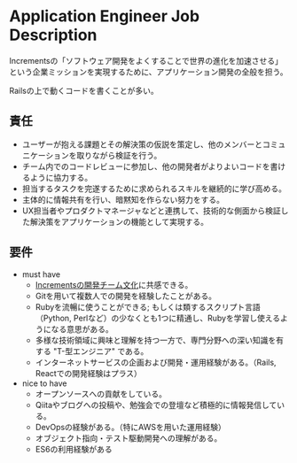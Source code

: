 # Application Engineer Job Description

Incrementsの「ソフトウェア開発をよくすることで世界の進化を加速させる」という企業ミッションを実現するために、アプリケーション開発の全般を担う。

Railsの上で動くコードを書くことが多い。

## 責任

- ユーザーが抱える課題とその解決策の仮説を策定し、他のメンバーとコミュニケーションを取りながら検証を行う。
- チーム内でのコードレビューに参加し、他の開発者がよりよいコードを書けるように協力する。
- 担当するタスクを完遂するために求められるスキルを継続的に学び高める。
- 主体的に情報共有を行い、暗黙知を作らない努力をする。
- UX担当者やプロダクトマネージャなどと連携して、技術的な側面から検証した解決策をアプリケーションの機能として実現する。

## 要件

- must have
    - [Incrementsの開発チーム文化](http://blog.qiita.com/post/74997115585/increments-dev-team-culture)に共感できる。
    - Gitを用いて複数人での開発を経験したことがある。
    - Rubyを流暢に使うことができる; もしくは類するスクリプト言語（Python, Perlなど）の少なくとも1つに精通し、Rubyを学習し使えるようになる意思がある。
    - 多様な技術領域に興味と理解を持つ一方で、専門分野への深い知識を有する "T-型エンジニア" である。
    - インターネットサービスの企画および開発・運用経験がある。（Rails, Reactでの開発経験はプラス）
- nice to have
    - オープンソースへの貢献をしている。
    - Qiitaやブログへの投稿や、勉強会での登壇など積極的に情報発信している。
    - DevOpsの経験がある。（特にAWSを用いた運用経験）
    - オブジェクト指向・テスト駆動開発への理解がある。
    - ES6の利用経験がある
